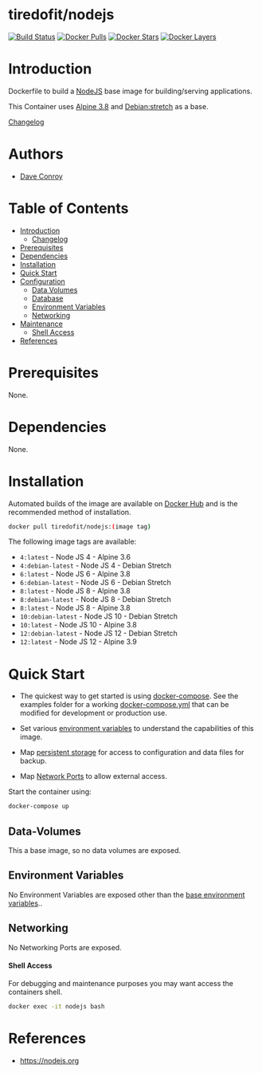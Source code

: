 # tiredofit/nodejs

[![Build Status](https://img.shields.io/docker/build/tiredofit/nodejs.svg)](https://hub.docker.com/r/tiredofit/nodejs)
[![Docker Pulls](https://img.shields.io/docker/pulls/tiredofit/nodejs.svg)](https://hub.docker.com/r/tiredofit/nodejs)
[![Docker Stars](https://img.shields.io/docker/stars/tiredofit/nodejs.svg)](https://hub.docker.com/r/tiredofit/nodejs)
[![Docker Layers](https://images.microbadger.com/badges/image/tiredofit/nodejs.svg)](https://microbadger.com/images/tiredofit/nodejs)

# Introduction

Dockerfile to build a [NodeJS](https://nodejs.org) base image for building/serving applications.

This Container uses [Alpine 3.8](https://hub.docker.com/r/tiredofit/alpine) and [Debian:stretch](https://hub.docker.com/r/tiredofit/debian) as a base.



[Changelog](CHANGELOG.md)

# Authors

- [Dave Conroy](https://github.com/tiredofit)

# Table of Contents

- [Introduction](#introduction)
	- [Changelog](CHANGELOG.md)
- [Prerequisites](#prerequisites)
- [Dependencies](#dependendcies)
- [Installation](#installation)
- [Quick Start](#quick-start)
- [Configuration](#configuration)
	- [Data Volumes](#data-volumes)
	- [Database](#database)
	- [Environment Variables](#environmentvariables)   
	- [Networking](#networking)
- [Maintenance](#maintenance)
	- [Shell Access](#shell-access)
- [References](#references)


# Prerequisites

None.

# Dependencies

None.

# Installation

Automated builds of the image are available on [Docker Hub](https://tiredofit/nodejs) and is the recommended method of installation.


```bash
docker pull tiredofit/nodejs:(image tag)
```


The following image tags are available:

* `4:latest` - Node JS 4 - Alpine 3.6
* `4:debian-latest` - Node JS 4 - Debian Stretch
* `6:latest` - Node JS 6 - Alpine 3.8
* `6:debian-latest` - Node JS 6 - Debian Stretch
* `8:latest` - Node JS 8 - Alpine 3.8
* `8:debian-latest` - Node JS 8 - Debian Stretch
* `8:latest` - Node JS 8 - Alpine 3.8
* `10:debian-latest` - Node JS 10 - Debian Stretch
* `10:latest` - Node JS 10 - Alpine 3.8
* `12:debian-latest` - Node JS 12 - Debian Stretch
* `12:latest` - Node JS 12 - Alpine 3.9


# Quick Start

* The quickest way to get started is using [docker-compose](https://docs.docker.com/compose/). See the examples folder for a working [docker-compose.yml](examples/docker-compose.yml) that can be modified for development or production use.

* Set various [environment variables](#environment-variables) to understand the capabilities of this image.
* Map [persistent storage](#data-volumes) for access to configuration and data files for backup.
* Map [Network Ports](#networking) to allow external access.

Start the container using:

```bash
docker-compose up
```

## Data-Volumes

This a base image, so no data volumes are exposed.


## Environment Variables

No Environment Variables are exposed other than the [base environment variables](https://hub.docker.com/r/alpine)..

## Networking

No Networking Ports are exposed.

#### Shell Access

For debugging and maintenance purposes you may want access the containers shell. 

```bash
docker exec -it nodejs bash
```

# References

* https://nodejs.org
